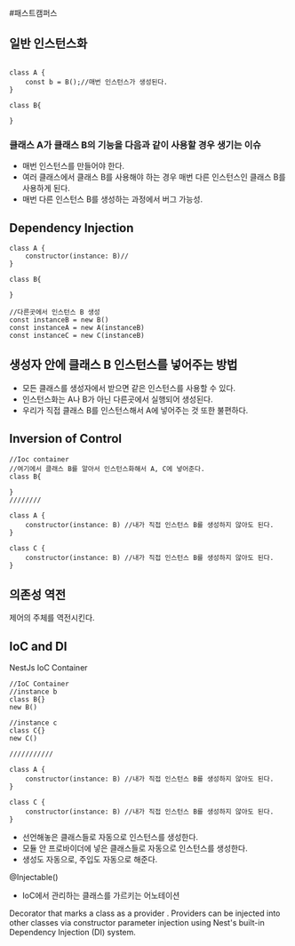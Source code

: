 
#패스트캠퍼스

## 일반 인스턴스화
```node

class A {
	const b = B();//매번 인스턴스가 생성된다.
}

class B{

}
```
### 클래스 A가 클래스 B의 기능을 다음과 같이 사용할 경우 생기는 이슈
- 매번 인스턴스를 만들어야 한다.
- 여러 클래스에서 클래스 B를 사용해야 하는 경우 매번 다른 인스턴스인 클래스 B를 사용하게 된다.
- 매번 다른 인스턴스 B를 생성하는 과정에서 버그 가능성.

## Dependency Injection

```node
class A {
	constructor(instance: B)//
}

class B{

}

//다른곳에서 인스턴스 B 생성
const instanceB = new B()
const instanceA = new A(instanceB)
const instanceC = new C(instanceB)
```
## 생성자 안에 클래스 B 인스턴스를 넣어주는 방법
- 모든 클래스를 생성자에서 받으면 같은 인스턴스를 사용할 수 있다.
- 인스턴스화는 A나 B가 아닌 다른곳에서 실행되어 생성된다.
- 우리가 직접 클래스 B를 인스턴스해서 A에 넣어주는 것 또한 불편하다.

## Inversion of Control
```node
//Ioc container
//여기에서 클래스 B를 알아서 인스턴스화해서 A, C에 넣어준다.
class B{

}
////////

class A {
	constructor(instance: B) //내가 직접 인스턴스 B를 생성하지 않아도 된다.
}

class C {
	constructor(instance: B) //내가 직접 인스턴스 B를 생성하지 않아도 된다.
}

```

## 의존성 역전
제어의 주체를 역전시킨다.

## IoC and DI
NestJs IoC Container
```node
//IoC Container
//instance b
class B{}
new B()

//instance c
class C{}
new C()

///////////

class A {
	constructor(instance: B) //내가 직접 인스턴스 B를 생성하지 않아도 된다.
}

class C {
	constructor(instance: B) //내가 직접 인스턴스 B를 생성하지 않아도 된다.
}

```
- 선언해놓은 클래스들로 자동으로 인스턴스를 생성한다.
- 모듈 안 프로바이더에 넣은 클래스들로 자동으로 인스턴스를 생성한다.
- 생성도 자동으로, 주입도 자동으로 해준다.

@Injectable()
- IoC에서 관리하는 클래스를 가르키는 어노테이션

Decorator that marks a class as a provider . Providers can be injected into other classes via constructor parameter injection using Nest's built-in Dependency Injection (DI)  system.
